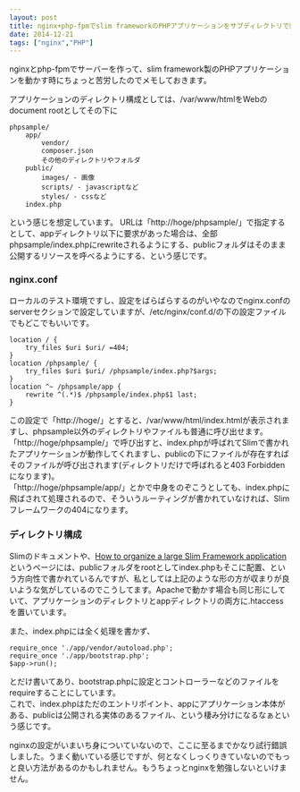 ```yaml
---
layout: post
title: nginx+php-fpmでslim frameworkのPHPアプリケーションをサブディレクトリで動かす
date: 2014-12-21
tags: ["nginx","PHP"]
---
```


nginxとphp-fpmでサーバーを作って、slim framework製のPHPアプリケーションを動かす時にちょっと苦労したのでメモしておきます。

アプリケーションのディレクトリ構成としては、/var/www/htmlをWebのdocument rootとしてその下に

    phpsample/
        app/
            vendor/
            composer.json
            その他のディレクトリやフォルダ
        public/
            images/ - 画像
            scripts/ - javascriptなど
            styles/ - cssなど
        index.php

という感じを想定しています。 URLは「http://hoge/phpsample/」で指定するとして、appディレクトリ以下に要求があった場合は、全部phpsample/index.phpにrewriteされるようにする、publicフォルダはそのまま公開するリソースを呼べるようにする、という感じです。

### nginx.conf

ローカルのテスト環境ですし、設定をばらばらするのがいやなのでnginx.confのserverセクションで設定していますが、/etc/nginx/conf.d/の下の設定ファイルでもどこでもいいです。

    location / {
        try_files $uri $uri/ =404;
    }
    location /phpsample/ {
        try_files $uri $uri/ /phpsample/index.php?$args;
    }
    location ^~ /phpsample/app {
        rewrite ^(.*)$ /phpsample/index.php$1 last;
    }

この設定で「http://hoge/」とすると、/var/www/html/index.htmlが表示されますし、phpsample以外のディレクトリやファイルも普通に呼び出せます。  
「http://hoge/phpsample/」で呼び出すと、index.phpが呼ばれてSlimで書かれたアプリケーションが動作してくれますし、publicの下にファイルが存在すればそのファイルが呼び出されます(ディレクトリだけで呼ばれると403 Forbiddenになります)。  
「http://hoge/phpsample/app/」とかで中身をのぞこうとしても、index.phpに飛ばされて処理されるので、そういうルーティングが書かれていなければ、Slimフレームワークの404になります。

### ディレクトリ構成

Slimのドキュメントや、[How to organize a large Slim Framework application](http://www.slimframework.com/news/how-to-organize-a-large-slim-framework-application)というページには、publicフォルダをrootとしてindex.phpもそこに配置、という方向性で書かれているんですが、私としては上記のような形の方が収まりが良いような気がしているのでこうしてます。Apacheで動かす場合も同じ形にしていて、アプリケーションのディレクトリとappディレクトリの両方に.htaccessを置いています。

また、index.phpには全く処理を書かず、

    require_once './app/vendor/autoload.php';
    require_once './app/bootstrap.php';
    $app->run();

とだけ書いてあり、bootstrap.phpに設定とコントローラーなどのファイルをrequireすることにしています。  
これで、index.phpはただのエントリポイント、appにアプリケーション本体がある、publicは公開される実体のあるファイル、という棲み分けになるなぁという感じです。

nginxの設定がいまいち身についていないので、ここに至るまでかなり試行錯誤しました。うまく動いている感じですが、何となくしっくりきていないのでもっと良い方法があるのかもしれません。もうちょっとnginxを勉強しないといけません。